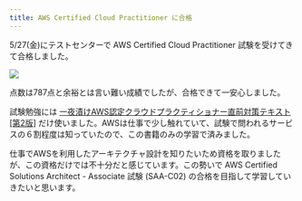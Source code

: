 ```yaml
---
title: AWS Certified Cloud Practitioner に合格
---
```

5/27(金)にテストセンターで AWS Certified Cloud Practitioner 試験を受けてきて合格しました。

![](https://lh6.googleusercontent.com/enysXjGpxcPzghltmK_RUjxXTgtB5VBwyVJBf-eCQMKCOmslXr8XUJMTCyXQI0gabrgU7X4T6GSjZVcpcrukQnu9J1iu06tJNZVTaH2hJEKj5t2XHfeukJr0G5NQdDMNkOfixcLtF5YExQccoxrtSg)

点数は787点と余裕とは言い難い成績でしたが、合格できて一安心しました。

試験勉強には [一夜漬けAWS認定クラウドプラクティショナー直前対策テキスト\[第2版\]](https://www.amazon.co.jp/dp/4798067156) だけ使いました。AWSは仕事で少し触れていて、試験で問われるサービスの６割程度は知っていたので、この書籍のみの学習で済みました。

仕事でAWSを利用したアーキテクチャ設計を知りたいため資格を取りましたが、この資格だけでは不十分だと感じています。この勢いで AWS Certified Solutions Architect - Associate 試験 (SAA-C02) の合格を目指して学習していきたいと思います。
